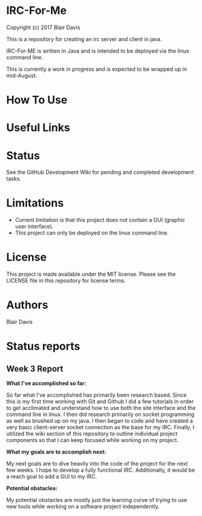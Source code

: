 # IRC-For-Me
Copyright (c) 2017 Blair Davis

This is a repository for creating an irc server and client in java.

IRC-For-ME is written in Java and is intended to be deployed via the linux command line.

This is currently a work in progress and is expected to be wrapped up in mid-August.


# How To Use

# Useful Links

# Status

See the GitHub Development Wiki for pending and completed development tasks.

# Limitations
 * Current limitation is that this project does not contain a GUI (graphic user interface).
 * This project can only be deployed on the linux command line. 

# License
This project is made available under the MIT license. Please see the LICENSE file in this repository for license terms.

# Authors
Blair Davis

# Status reports

## Week 3 Report

  **What I've accomplished so far:**
  
  So far what I've accomplished has primarily been research based. Since this is my first time working with Git and Github I did a few tutorials in order to get acclimated and understand how to use both the site interface and the command line in linux. I then did research primarily on socket programming as well as brushed up on my java. I then began to code and have created a very basic client-server socket connection as the base for my IRC. Finally, I utilized the wiki section of this repository to outline individual project components so that I can keep focused while working on my project.  
  
  **What my goals are to accomplish next:**   
  
  My next goals are to dive heavily into the code of the project for the next few weeks. I hope to develop a fully functional IRC. Additionally, it would be a reach goal to add a GUI to my IRC.  
  
  **Potential obstacles:**    
  
  My potential obstacles are mostly just the learning curve of trying to use new tools while working on a software project independently.   
